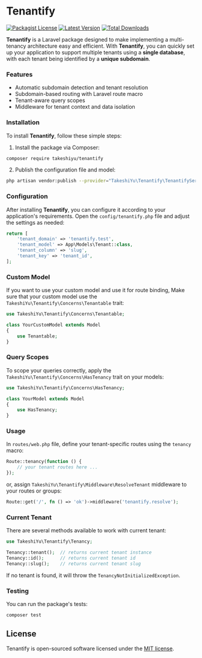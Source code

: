 # Tenantify

<a href="https://packagist.org/packages/takeshiyu/tenantify"><img alt="Packagist License" src="https://img.shields.io/packagist/l/takeshiyu/tenantify?style=flat-square"></a>
<a href="https://packagist.org/packages/takeshiyu/tenantify"><img alt="Latest Version" src="https://img.shields.io/packagist/v/takeshiyu/tenantify?style=flat-square"></a>
<a href="https://packagist.org/packages/takeshiyu/tenantify"><img alt="Total Downloads" src="https://img.shields.io/packagist/dt/takeshiyu/tenantify?style=flat-square"></a>

**Tenantify** is a Laravel package designed to make implementing a multi-tenancy architecture easy and efficient. With **Tenantify**, you can quickly set up your application to support multiple tenants using a **single database**, with each tenant being identified by a **unique subdomain**.

### Features

* Automatic subdomain detection and tenant resolution
* Subdomain-based routing with Laravel route macro
* Tenant-aware query scopes
* Middleware for tenant context and data isolation

### Installation

To install **Tenantify**, follow these simple steps:

1. Install the package via Composer:

```bash
composer require takeshiyu/tenantify
```

2. Publish the configuration file and model:

```bash
php artisan vendor:publish --provider="TakeshiYu\Tenantify\TenantifyServiceProvider"
```

### Configuration

After installing **Tenantify**, you can configure it according to your application's requirements. Open the `config/tenantify.php` file and adjust the settings as needed:

```php
return [
    'tenant_domain' => 'tenantify.test',
    'tenant_model' => App\Models\Tenant::class,
    'tenant_column' => 'slug',
    'tenant_key' => 'tenant_id',
];
```

### Custom Model

If you want to use your custom model and use it for route binding, Make sure that your custom model use the `TakeshiYu\Tenantify\Concerns\Tenantable` trait:

```php
use TakeshiYu\Tenantify\Concerns\Tenantable;

class YourCustomModel extends Model
{
    use Tenantable;
}
```

### Query Scopes 

To scope your queries correctly, apply the `TakeshiYu\Tenantify\Concerns\HasTenancy` trait on your models:

```php
use TakeshiYu\Tenantify\Concerns\HasTenancy;

class YourModel extends Model
{
    use HasTenancy;
}
```

### Usage

In `routes/web.php` file, define your tenant-specific routes using the `tenancy` macro:

```php
Route::tenancy(function () {
    // your tenant routes here ...
});
```

or, assign `TakeshiYu\Tenantify\Middleware\ResolveTenant` middleware to your routes or groups:

```php
Route::get('/', fn () => 'ok')->middleware('tenantify.resolve');
```

### Current Tenant

There are several methods available to work with current tenant:

```php
use TakeshiYu\Tenantify\Tenancy;

Tenancy::tenant();  // returns current tenant instance
Tenancy::id();      // returns current tenant id
Tenancy::slug();    // returns current tenant slug
```

If no tenant is found, it will throw the `TenancyNotInitializedException`.

### Testing 

You can run the package's tests:

```bash
composer test
```

## License

Tenantify is open-sourced software licensed under the [MIT license](LICENSE.md).
